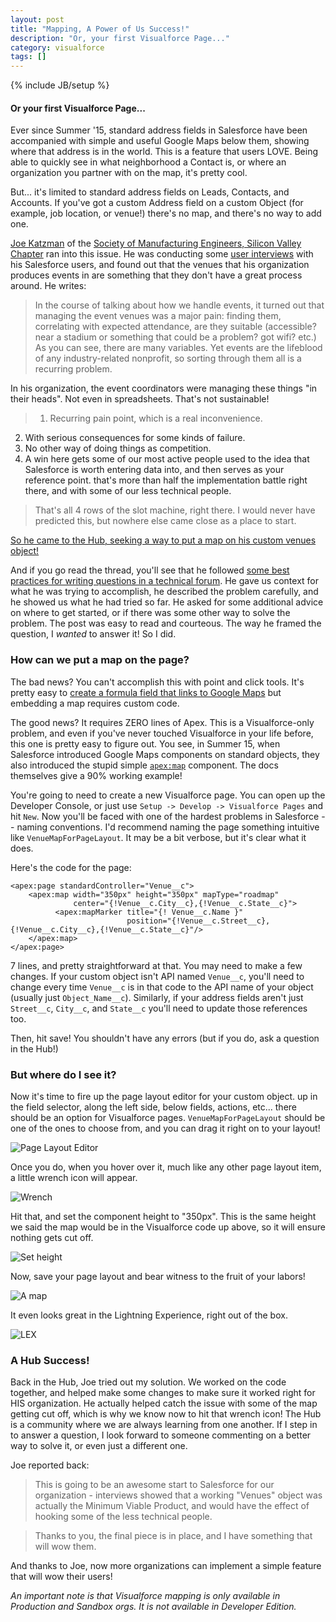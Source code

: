 ```yaml
---
layout: post
title: "Mapping, A Power of Us Success!"
description: "Or, your first Visualforce Page..."
category: visualforce
tags: []
---
```

{% include JB/setup %}

#### Or your first Visualforce Page...
Ever since Summer '15, standard address fields in Salesforce have been accompanied with simple and useful Google Maps below them, showing where that address is in the world. This is a feature that users LOVE. Being able to quickly see in what neighborhood a Contact is, or where an organization you partner with on the map, it's pretty cool.

But... it's limited to standard address fields on Leads, Contacts, and Accounts. If you've got a custom Address field on a custom Object (for example, job location, or venue!) there's no map, and there's no way to add one.

[Joe Katzman](https://powerofus.force.com/_ui/core/userprofile/UserProfilePage?u=00580000009Jv2r) of the [Society of Manufacturing Engineers, Silicon Valley Chapter](http://connect.sme.org/smesiliconvalley/home) ran into this issue. He was conducting some [user interviews](http://www.usability.gov/how-to-and-tools/methods/individual-interviews.html) with his Salesforce users, and found out that the venues that his organization produces events in are something that they don't have a great process around. He writes:

> In the course of talking about how we handle events, it turned out that managing the event venues was a major pain: finding them, correlating with expected attendance, are they suitable (accessible? near a stadium or something that could be a problem? got wifi? etc.) As you can see, there are many variables. Yet events are the lifeblood of any industry-related nonprofit, so sorting through them all is a recurring problem.

In his organization, the event coordinators were managing these things "in their heads". Not even in spreadsheets. That's not sustainable!

> 1. Recurring pain point, which is a real inconvenience.
2. With serious consequences for some kinds of failure.
3. No other way of doing things as competition.
4. A win here gets some of our most active people used to the idea that Salesforce is worth entering data into, and then serves as your reference point. that's more than half the implementation battle right there, and with some of our less technical people.

> That's all 4 rows of the slot machine, right there. I would never have predicted this, but nowhere else came close as a place to start.

[So he came to the Hub, seeking a way to put a map on his custom venues object!](https://powerofus.force.com/0D58000002K28Iv)

And if you go read the thread, you'll see that he followed [some best practices for writing questions in a technical forum](https://www.biostars.org/p/75548/). He gave us context for what he was trying to accomplish, he described the problem carefully, and he showed us what he had tried so far. He asked for some additional advice on where to get started, or if there was some other way to solve the problem. The post was easy to read and courteous. The way he framed the question, I *wanted* to answer it! So I did.

### How can we put a map on the page?

The bad news? You can't accomplish this with point and click tools. It's pretty easy to [create a formula field that links to Google Maps](https://success.salesforce.com/answers?id=90630000000hcQbAAI) but embedding a map requires custom code.

The good news? It requires ZERO lines of Apex. This is a Visualforce-only problem, and even if you've never touched Visualforce in your life before, this one is pretty easy to figure out. You see, in Summer 15, when Salesforce introduced Google Maps components on standard objects, they also introduced the stupid simple [`apex:map`](https://developer.salesforce.com/docs/atlas.en-us.pages.meta/pages/pages_compref_map.htm) component. The docs themselves give a 90% working example! 

You're going to need to create a new Visualforce page. You can open up the Developer Console, or just use `Setup -> Develop -> Visualforce Pages` and hit `New`. Now you'll be faced with one of the hardest problems in Salesforce -- naming conventions. I'd recommend naming the page something intuitive like `VenueMapForPageLayout`. It may be a bit verbose, but it's clear what it does.

Here's the code for the page:

    <apex:page standardController="Venue__c">
        <apex:map width="350px" height="350px" mapType="roadmap" 
                  center="{!Venue__c.City__c},{!Venue__c.State__c}">
              <apex:mapMarker title="{! Venue__c.Name }" 
                              position="{!Venue__c.Street__c},{!Venue__c.City__c},{!Venue__c.State__c}"/>
        </apex:map>
    </apex:page>

7 lines, and pretty straightforward at that. You may need to make a few changes. If your custom object isn't API named `Venue__c`, you'll need to change every time `Venue__c` is in that code to the API name of your object (usually just `Object_Name__c`). Similarly, if your address fields aren't just `Street__c`, `City__c`, and `State__c` you'll need to update those references too.

Then, hit save! You shouldn't have any errors (but if you do, ask a question in the Hub!)

### But where do I see it?

Now it's time to fire up the page layout editor for your custom object. up in the field selector, along the left side, below fields, actions, etc... there should be an option for Visualforce pages. `VenueMapForPageLayout` should be one of the ones to choose from, and you can drag it right on to your layout!

![Page Layout Editor](http://i.imgur.com/6gPfFU0.png)

Once you do, when you hover over it, much like any other page layout item, a little wrench icon will appear. 

![Wrench](http://i.imgur.com/wvsLw5V.png)

Hit that, and set the component height to "350px". This is the same height we said the map would be in the Visualforce code up above, so it will ensure nothing gets cut off.

![Set height](http://i.imgur.com/xkT6Abv.png)

Now, save your page layout and bear witness to the fruit of your labors!

![A map](http://i.imgur.com/gH11b4n.png)

It even looks great in the Lightning Experience, right out of the box.

![LEX](http://i.imgur.com/Yn4E8X7.png)

### A Hub Success!

Back in the Hub, Joe tried out my solution. We worked on the code together, and helped make some changes to make sure it worked right for HIS organization. He actually helped catch the issue with some of the map getting cut off, which is why we know now to hit that wrench icon! The Hub is a community where we are always learning from one another. If I step in to answer a question, I look forward to someone commenting on a better way to solve it, or even just a different one.

Joe reported back:

>  This is going to be an awesome start to Salesforce for our organization - interviews showed that a working "Venues" object was actually the Minimum Viable Product, and would have the effect of hooking some of the less technical people. 

> Thanks to you, the final piece is in place, and I have something that will wow them.

And thanks to Joe, now more organizations can implement a simple feature that will wow their users!

*An important note is that Visualforce mapping is only available in Production and Sandbox orgs. It is not available in Developer Edition.*
